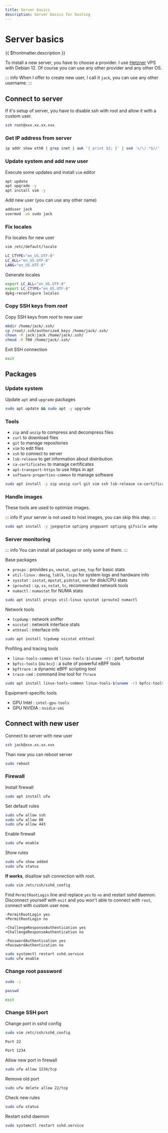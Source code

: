 ```yaml
---
title: Server basics
description: Server basics for hosting
---
```


# Server basics

{{ $frontmatter.description }}

To install a new server, you have to choose a provider. I use [Hetzner](https://www.hetzner.com/) VPS with Debian 12. Of course you can use any other provider and any other OS.

::: info
When I offer to create new user, I call it `jack`, you can use any other username.
:::

## Connect to server

If it's setup of server, you have to disable ssh with root and allow it with a custom user.

```sh
ssh root@xxx.xx.xx.xxx
```

### Get IP address from server

```sh
ip addr show eth0 | grep inet | awk '{ print $2; }' | sed 's/\/.*$//'
```

### Update system and add new user

Execute some updates and install `vim` editor

```sh
apt update
apt upgrade -y
apt install vim -y
```

Add new user (you can use any other name)

```sh
adduser jack
usermod -aG sudo jack
```

### Fix locales

Fix locales for new user

```sh
vim /etc/default/locale
```

```sh [/etc/default/locale]
LC_CTYPE="en_US.UTF-8"
LC_ALL="en_US.UTF-8"
LANG="en_US.UTF-8"
```

Generate locales

```sh
export LC_ALL="en_US.UTF-8"
export LC_CTYPE="en_US.UTF-8"
dpkg-reconfigure locales
```

### Copy SSH keys from _root_

Copy SSH keys from _root_ to new user

```sh
mkdir /home/jack/.ssh/
cp /root/.ssh/authorized_keys /home/jack/.ssh/
chown -R jack:jack /home/jack/.ssh/
chmod -R 700 /home/jack/.ssh/
```

Exit SSH connection

```sh
exit
```

## Packages

### Update system

Update `apt` and `upgrade` packages

```sh
sudo apt update && sudo apt -y upgrade
```

### Tools

- `zip` and `unzip` to compress and decompress files
- `curl` to download files
- `git` to manage repositories
- `vim` to edit files
- `ssh` to connect to server
- `lsb-release` to get information about distribution
- `ca-certificates` to manage certificates
- `apt-transport-https` to use https in apt
- `software-properties-common` to manage software

```sh
sudo apt install -y zip unzip curl git vim ssh lsb-release ca-certificates apt-transport-https software-properties-common
```

### Handle images

These tools are used to optimize images.

::: info
If your server is not used to host images, you can skip this step.
:::

```sh
sudo apt install -y jpegoptim optipng pngquant optipng gifsicle webp
```

### Server monitoring

::: info
You can install all packages or only some of them.
:::

Base packages

- `procps` : provides `ps`, `vmstat`, `uptime`, `top` for basic stats
- `util-linux` : `dmesg`, `lsblk`, `lscpu` for system logs and hardware info
- `sysstat` : `iostat`, `mpstat`, `pidstat`, `sar` for disk/CPU stats
- `iproute2` : `ip`, `ss`, `nstat`, `tc`, recommended network tools
- `numactl` : `numastat` for NUMA stats

```sh
sudo apt install procps util-linux sysstat iproute2 numactl
```

Network tools

- `tcpdump` : network sniffer
- `nicstat` : network interface stats
- `ethtool` : interface info

```sh
sudo apt install tcpdump nicstat ethtool
```

Profiling and tracing tools

- `linux-tools-common` et `linux-tools-$(uname -r)` : perf, turbostat
- `bpfcc-tools` (ou `bcc`) : a suite of powerful eBPF tools
- `bpftrace` : a dynamic eBPF scripting tool
- `trace-cmd` : command line tool for `ftrace`

```sh
sudo apt install linux-tools-common linux-tools-$(uname -r) bpfcc-tools bpftrace trace-cmd
```

Equipment-specific tools

- GPU Intel : `intel-gpu-tools`
- GPU NVIDIA : `nvidia-smi`

## Connect with new user

Connect to server with new user

```sh
ssh jack@xxx.xx.xx.xxx
```

Than now you can reboot server

```sh
sudo reboot
```

### Firewall

Install firewall

```sh
sudo apt install ufw
```

Set default rules

```sh
sudo ufw allow ssh
sudo ufw allow 80
sudo ufw allow 443
```

Enable firewall

```sh
sudo ufw enable
```

Show rules

```sh
sudo ufw show added
sudo ufw status
```

**If works**, disallow ssh connection with root.

```sh
sudo vim /etc/ssh/sshd_config
```

Find `PermitRootLogin` line and replace `yes` to `no` and restart sshd daemon. Disconnect yourself with `exit` and you won't able to connect with `root`, connect with custom user now.

```diff[/etc/ssh/sshd_config]
-PermitRootLogin yes
+PermitRootLogin no

-ChallengeResponseAuthentication yes
+ChallengeResponseAuthentication no

-PasswordAuthentication yes
+PasswordAuthentication no
```

```sh
sudo systemctl restart sshd.service
sudo ufw enable
```

### Change root password

```sh
sudo -i
```

```sh
passwd
```

```sh
exit
```

### Change SSH port

Change port in sshd config

```sh
sudo vim /etc/ssh/sshd_config
```

```sh [/etc/ssh/sshd_config]
Port 22
```

```sh [/etc/ssh/sshd_config]
Port 1234
```

Allow new port in firewall

```sh
sudo ufw allow 1234/tcp
```

Remove old port

```sh
sudo ufw delete allow 22/tcp
```

Check new rules

```sh
sudo ufw status
```

Restart sshd daemon

```sh
sudo systemctl restart sshd.service
```
